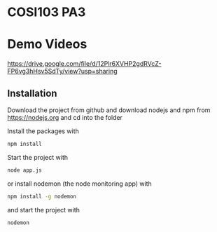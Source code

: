 # COSI103 PA3 

# Demo Videos

https://drive.google.com/file/d/12Plr6XVHP2gdRVcZ-FP6vg3hHsv5SdTy/view?usp=sharing

## Installation
Download the project from github and download nodejs and npm from https://nodejs.org
and cd into the folder

Install the packages with
``` bash
npm install
```
Start the project with
``` bash
node app.js
```
or install nodemon (the node monitoring app) with
``` bash
npm install -g nodemon
```
and start the project with
``` bash
nodemon
```

